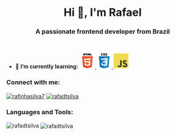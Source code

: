 <h1 align="center">Hi 👋, I'm Rafael</h1>
<h3 align="center">A passionate frontend developer from Brazil</h3><br>


  - 🌱 <strong>I’m currently learning:</strong> <a href="https://www.w3.org/html/" target="_blank"> 
    <img src="https://raw.githubusercontent.com/devicons/devicon/master/icons/html5/html5-original-wordmark.svg" alt="html5" width="40" height="40"/> 
  </a> <a href="https://www.w3schools.com/css/" target="_blank"> 
    <img src="https://raw.githubusercontent.com/devicons/devicon/master/icons/css3/css3-original-wordmark.svg" alt="css3" width="40" height="40"/> 
  </a> <a href="https://developer.mozilla.org/en-US/docs/Web/JavaScript" target="_blank"> 
    <img src="https://raw.githubusercontent.com/devicons/devicon/master/icons/javascript/javascript-original.svg" alt="javascript" width="40" height="40"/> 
  </a> 

<h3 align="left">Connect with me:</h3>
<p align="left">
<a href="https://twitter.com/rafinhasilva7" target="blank"><img align="center" src="https://img.shields.io/badge/Twitter-1DA1F2?style=for-the-badge&logo=twitter&logoColor=white" alt="rafinhasilva7"/></a>
<a href="https://linkedin.com/in/rafadtsilva" target="blank"><img align="center" src="https://img.shields.io/badge/LinkedIn-0077B5?style=for-the-badge&logo=linkedin&logoColor=white" alt="rafadtsilva"/></a>
</p>

<h3 align="left">Languages and Tools:</h3>

<p><img align="left" src="https://github-readme-stats.vercel.app/api/top-langs?username=rafadtsilva&show_icons=true&locale=en&layout=compact" alt="rafadtsilva" /></p>

<p>&nbsp;<img align="center" src="https://github-readme-stats.vercel.app/api?username=rafadtsilva&show_icons=true&locale=en" alt="rafadtsilva" /></p>
